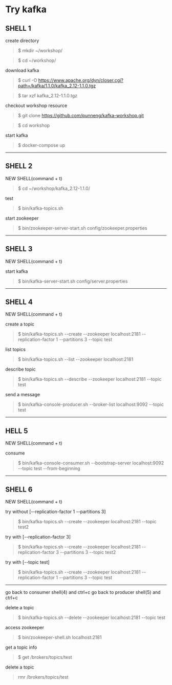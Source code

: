 # Try kafka
## SHELL 1

create directory
> $ mkdir ~/workshop/

> $ cd ~/workshop/

download kafka
> $ curl -O https://www.apache.org/dyn/closer.cgi?path=/kafka/1.1.0/kafka_2.12-1.1.0.tgz

> $ tar xzf kafka_2.12-1.1.0.tgz

checkout workshop resource
> $ git clone https://github.com/punneng/kafka-workshop.git

> $ cd workshop

start kafka
> $ docker-compose up

---------------------------------------------
## SHELL 2
NEW SHELL(command + t)
> $ cd ~/workshop/kafka_2.12-1.1.0/

test
> $ bin/kafka-topics.sh

start zookeeper
> $ bin/zookeeper-server-start.sh config/zookeeper.properties

----------------------------------------------
## SHELL 3
NEW SHELL(command + t)

start kafka
> $ bin/kafka-server-start.sh config/server.properties

---------------------------------------------
## SHELL 4
NEW SHELL(command + t)

create a topic
> $ bin/kafka-topics.sh --create --zookeeper localhost:2181 --replication-factor 1 --partitions 3 --topic test

list topics
> $ bin/kafka-topics.sh --list --zookeeper localhost:2181

describe topic
> $ bin/kafka-topics.sh --describe --zookeeper localhost:2181 --topic test

send a message
> $ bin/kafka-console-producer.sh --broker-list localhost:9092 --topic test

---------------------------------------------
## HELL 5
NEW SHELL(command + t)

consume
> $ bin/kafka-console-consumer.sh --bootstrap-server localhost:9092 --topic test --from-beginning

---------------------------------------------
## SHELL 6
NEW SHELL(command + t)

try without [--replication-factor 1 --partitions 3]
> $ bin/kafka-topics.sh --create --zookeeper localhost:2181 --topic test2

try with [--replication-factor 3]
> $ bin/kafka-topics.sh --create --zookeeper localhost:2181 --replication-factor 3 --partitions 3 --topic test2

try with [--topic test]
> $ bin/kafka-topics.sh --create --zookeeper localhost:2181 --replication-factor 1 --partitions 3 --topic test

---------------------------------------------
go back to consumer shell(4) and ctrl+c
go back to producer shell(5) and ctrl+c

delete a topic
> $ bin/kafka-topics.sh --delete --zookeeper localhost:2181 --topic test

access zookeeper
> $ bin/zookeeper-shell.sh localhost:2181

get a topic info
> $ get /brokers/topics/test

delete a topic
> rmr /brokers/topics/test
